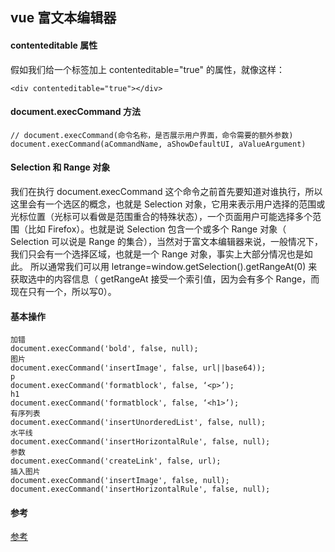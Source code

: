 ## vue 富文本编辑器

#### contenteditable 属性

假如我们给一个标签加上 contenteditable="true" 的属性，就像这样：
```
<div contenteditable="true"></div>
```

#### document.execCommand 方法
```
// document.execCommand(命令名称，是否展示用户界面，命令需要的额外参数)
document.execCommand(aCommandName, aShowDefaultUI, aValueArgument)
```



#### Selection 和 Range 对象
我们在执行 document.execCommand 这个命令之前首先要知道对谁执行，所以这里会有一个选区的概念，也就是 Selection 对象，它用来表示用户选择的范围或光标位置（光标可以看做是范围重合的特殊状态），一个页面用户可能选择多个范围（比如 Firefox）。也就是说 Selection 包含一个或多个 Range 对象（ Selection 可以说是 Range 的集合），当然对于富文本编辑器来说，一般情况下，我们只会有一个选择区域，也就是一个 Range 对象，事实上大部分情况也是如此。
所以通常我们可以用 letrange=window.getSelection().getRangeAt(0) 来获取选中的内容信息（ getRangeAt 接受一个索引值，因为会有多个 Range，而现在只有一个，所以写0）。

#### 基本操作

```
加错
document.execCommand('bold', false, null);
图片
document.execCommand('insertImage', false, url||base64));
p
document.execCommand('formatblock', false, ‘<p>’);
h1
document.execCommand('formatblock', false, ‘<h1>’);
有序列表
document.execCommand('insertUnorderedList', false, null);
水平线
document.execCommand('insertHorizontalRule', false, null);
参数
document.execCommand('createLink', false, url);
插入图片
document.execCommand('insertImage', false, null);
document.execCommand('insertHorizontalRule', false, null);

```
####  参考
[参考](https://developer.mozilla.org/zh-CN/docs/Web/API/Document/execCommand)
